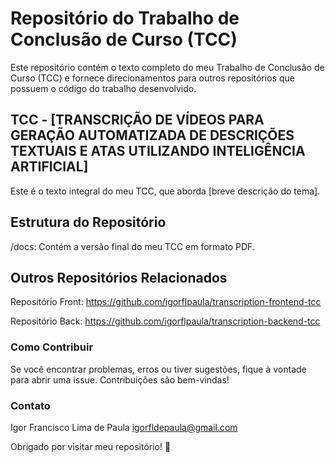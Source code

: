 # Repositório do Trabalho de Conclusão de Curso (TCC)
Este repositório contém o texto completo do meu Trabalho de Conclusão de Curso (TCC) e fornece direcionamentos para outros repositórios que possuem o código do trabalho desenvolvido.

## TCC - [TRANSCRIÇÃO DE VÍDEOS PARA GERAÇÃO AUTOMATIZADA DE DESCRIÇÕES TEXTUAIS E ATAS UTILIZANDO INTELIGÊNCIA ARTIFICIAL]
Este é o texto integral do meu TCC, que aborda [breve descrição do tema].

## Estrutura do Repositório
/docs: Contém a versão final do meu TCC em formato PDF.

## Outros Repositórios Relacionados
Repositório Front: https://github.com/igorflpaula/transcription-frontend-tcc

Repositório Back: https://github.com/igorflpaula/transcription-backend-tcc

### Como Contribuir
Se você encontrar problemas, erros ou tiver sugestões, fique à vontade para abrir uma issue. Contribuições são bem-vindas!

### Contato
Igor Francisco Lima de Paula
igorfldepaula@gmail.com

Obrigado por visitar meu repositório! 🚀

